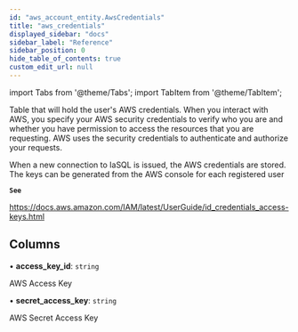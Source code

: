 ```yaml
---
id: "aws_account_entity.AwsCredentials"
title: "aws_credentials"
displayed_sidebar: "docs"
sidebar_label: "Reference"
sidebar_position: 0
hide_table_of_contents: true
custom_edit_url: null
---
```


import Tabs from '@theme/Tabs';
import TabItem from '@theme/TabItem';

Table that will hold the user's AWS credentials.
When you interact with AWS, you specify your AWS security credentials to verify who you
are and whether you have permission to access the resources that you are requesting.
AWS uses the security credentials to authenticate and authorize your requests.

When a new connection to IaSQL is issued, the AWS credentials are stored.
The keys can be generated from the AWS console for each registered user

**`See`**

https://docs.aws.amazon.com/IAM/latest/UserGuide/id_credentials_access-keys.html

## Columns

• **access\_key\_id**: `string`

AWS Access Key

• **secret\_access\_key**: `string`

AWS Secret Access Key
